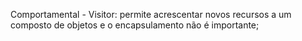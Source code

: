 ﻿Comportamental - Visitor: permite acrescentar novos recursos a um composto de objetos e o encapsulamento não é importante;